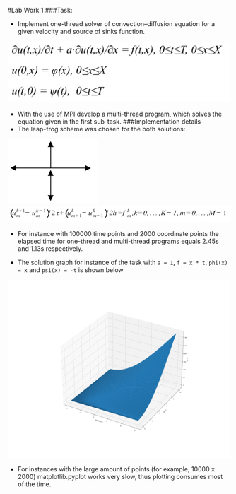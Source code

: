 #Lab Work 1
###Task:
* Implement one-thread solver of convection–diffusion equation for a given velocity and source of sinks function.

![](images/equation.png?raw=true)
* With the use of MPI develop a multi-thread program, which solves the equation given in the first sub-task.
###Implementation details
* The leap-frog scheme was chosen for the both solutions:
  
![](images/scheme.png?raw=true)
![](images/formula.png?raw=true)

* For instance with 100000 time points and 2000 coordinate points the elapsed time for one-thread and multi-thread programs equals 2.45s and 1.13s respectively.

* The solution graph for instance of the task with `a = 1`, `f = x * t`, `phi(x) = x` and `psi(x) = -t` is shown below

![](images/graph.png?raw=true)

* For instances with the large amount of points (for example, 10000 x 2000) matplotlib.pyplot works very slow, thus plotting consumes most of the time.